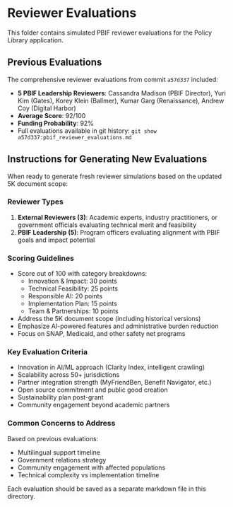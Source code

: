 # Reviewer Evaluations

This folder contains simulated PBIF reviewer evaluations for the Policy Library application.

## Previous Evaluations

The comprehensive reviewer evaluations from commit `a57d337` included:
- **5 PBIF Leadership Reviewers**: Cassandra Madison (PBIF Director), Yuri Kim (Gates), Korey Klein (Ballmer), Kumar Garg (Renaissance), Andrew Coy (Digital Harbor)
- **Average Score**: 92/100
- **Funding Probability**: 92%
- Full evaluations available in git history: `git show a57d337:pbif_reviewer_evaluations.md`

## Instructions for Generating New Evaluations

When ready to generate fresh reviewer simulations based on the updated 5K document scope:

### Reviewer Types
1. **External Reviewers (3)**: Academic experts, industry practitioners, or government officials evaluating technical merit and feasibility
2. **PBIF Leadership (5)**: Program officers evaluating alignment with PBIF goals and impact potential

### Scoring Guidelines
- Score out of 100 with category breakdowns:
  - Innovation & Impact: 30 points
  - Technical Feasibility: 25 points
  - Responsible AI: 20 points
  - Implementation Plan: 15 points
  - Team & Partnerships: 10 points
- Address the 5K document scope (including historical versions)
- Emphasize AI-powered features and administrative burden reduction
- Focus on SNAP, Medicaid, and other safety net programs

### Key Evaluation Criteria
- Innovation in AI/ML approach (Clarity Index, intelligent crawling)
- Scalability across 50+ jurisdictions
- Partner integration strength (MyFriendBen, Benefit Navigator, etc.)
- Open source commitment and public good creation
- Sustainability plan post-grant
- Community engagement beyond academic partners

### Common Concerns to Address
Based on previous evaluations:
- Multilingual support timeline
- Government relations strategy
- Community engagement with affected populations
- Technical complexity vs implementation timeline

Each evaluation should be saved as a separate markdown file in this directory.